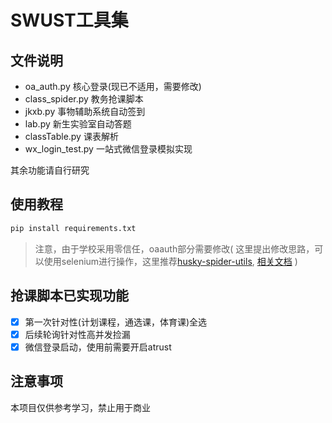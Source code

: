 # SWUST工具集

## 文件说明

- oa_auth.py 核心登录(现已不适用，需要修改)
- class_spider.py 教务抢课脚本
- jkxb.py 事物辅助系统自动签到
- lab.py 新生实验室自动答题
- classTable.py 课表解析
- wx_login_test.py 一站式微信登录模拟实现

其余功能请自行研究

## 使用教程

```bash
pip install requirements.txt
```

> 注意，由于学校采用零信任，oaauth部分需要修改(
> 这里提出修改思路，可以使用selenium进行操作，这里推荐[husky-spider-utils](https://github.com/YDHusky/husky-spider-utils), [相关文档](https://spider.yudream.online/husky-spider-utils.html) )


## 抢课脚本已实现功能

- [x] 第一次针对性(计划课程，通选课，体育课)全选
- [x] 后续轮询针对性高并发捡漏
- [x] 微信登录启动，使用前需要开启atrust

## 注意事项

本项目仅供参考学习，禁止用于商业
